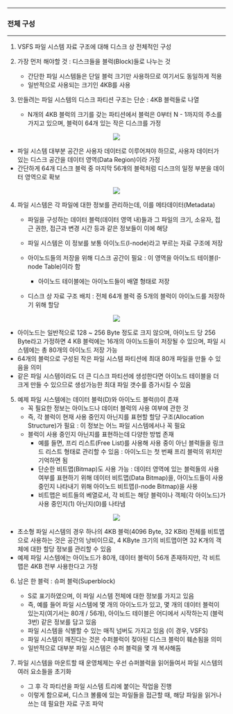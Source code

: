 -----
### 전체 구성
-----
1. VSFS 파일 시스템 자료 구조에 대해 디스크 상 전체적인 구성
2. 가장 먼저 해야할 것 : 디스크들을 블럭(Block)들로 나누는 것
   - 간단한 파일 시스템들은 단일 블럭 크기만 사용하므로 여기서도 동일하게 적용
   - 일반적으로 사용되는 크기인 4KB를 사용

3. 만들려는 파일 시스템의 디스크 파티션 구조는 단순 : 4KB 블럭들로 나열
   - N개의 4KB 블럭의 크기를 갖는 파티션에서 블럭은 0부터 N - 1까지의 주소를 가지고 있으며, 블럭이 64개 있는 작은 디스크를 가정
<div align="center">
<img src="https://github.com/user-attachments/assets/f5ab5643-30b7-40d7-bc67-c022f0e62de2">
</div>

  - 파일 시스템 대부분 공간은 사용자 데이터로 이루어져야 하므로, 사용자 데이터가 있는 디스크 공간을 데이터 영역(Data Region)이라 가정
  - 간단하게 64개 디스크 블럭 중 마지막 56개의 블럭처럼 디스크의 일정 부분을 데이터 영역으로 확보
<div align="center">
<img src="https://github.com/user-attachments/assets/621d7f99-4857-4063-822c-b5b840cf75a6">
</div>

4. 파일 시스템은 각 파일에 대한 정보를 관리하는데, 이를 메타데이터(Metadata)
   - 파일을 구성하는 데이터 블럭(데이터 영역 내)들과 그 파일의 크기, 소유자, 접근 권한, 접근과 변경 시간 등과 같은 정보들이 이에 해당
   - 파일 시스템은 이 정보를 보통 아이노드(I-node)라고 부르는 자료 구조에 저장
   - 아이노드들의 저장을 위해 디스크 공간이 필요 : 이 영역을 아이노드 테이블(I-node Table)이라 함
     + 아이노드 테이블에는 아이노드들이 배열 형태로 저장

   - 디스크 상 자료 구조 배치 : 전체 64개 블럭 중 5개의 블럭이 아이노드를 저장하기 위해 할당
<div align="center">
<img src="https://github.com/user-attachments/assets/0afbc758-eca5-42b5-a78f-6e3f8cca8729">
</div>

   - 아이노드는 일반적으로 128 ~ 256 Byte 정도로 크지 않으며, 아이노드 당 256 Byte라고 가정하면 4 KB 블럭에는 16개의 아이노드들이 저장될 수 있으며, 파일 시스템에는 총 80개의 아이노드 저장 가능
   - 64개의 블럭으로 구성된 작은 파일 시스템 파티션에 최대 80개 파일을 만들 수 있음을 의미
   - 같은 파일 시스템이라도 더 큰 디스크 파티션에 생성한다면 아이노드 테이블을 더 크게 만들 수 있으므로 생성가능한 최대 파일 갯수를 증가시킬 수 있음

5. 예제 파일 시스템에는 데이터 블럭(D)와 아이노드 블럭(I)이 존재
   - 꼭 필요한 정보는 아이노드나 데이터 블럭의 사용 여부에 관한 것
   - 즉, 각 블럭이 현재 사용 중인지 아닌지를 표현할 할당 구조(Allocation Structure)가 필요 : 이 정보는 어느 파일 시스템에서나 꼭 필요
   - 블럭이 사용 중인지 아닌지를 표현하는데 다양한 방법 존재
     + 예를 들면, 프리 리스트(Free List)를 사용해 사용 중이 아닌 블럭들을 링크드 리스트 형태로 관리할 수 있음 : 아이노드는 첫 번째 프리 블럭의 위치만 기억하면 됨
     + 단순한 비트맵(Bitmap)도 사용 가능 : 데이터 영역에 있는 블럭들의 사용 여부를 표현하기 위해 데이터 비트맵(Data Bitmap)을, 아이노드들이 사용 중인지 나타내기 위해 아이노드 비트맵(I-node Bitmap)을 사용
     + 비트맵은 비트들의 베열로서, 각 비트는 해당 블럭이나 객체(각 아이노드)가 사용 중인지(1) 아닌지(0)를 나타냄
<div align="center">
<img src="https://github.com/user-attachments/assets/cd04cae8-8838-4124-ae0c-a73377e0832c">
</div>

  - 초소형 파일 시스템의 경우 하나의 4KB 블럭(4096 Byte, 32 KBit) 전체를 비트맵으로 사용하는 것은 공간의 낭비이므로, 4 KByte 크기의 비트맵이면 32 K개의 객체에 대한 할당 정보를 관리할 수 있음
  - 예제 파일 시스템에는 아이노드가 80개, 데이터 블럭이 56개 존재하지만, 각 비트맵은 4KB 전부 사용한다고 가정

6. 남은 한 블럭 : 슈퍼 블럭(Superblock)
   - S로 표기하였으며, 이 파일 시스템 전체에 대한 정보를 가지고 있음
   - 즉, 예를 들어 파일 시스템에 몇 개의 아이노드가 있고, 몇 개의 데이터 블럭이 있는지(여기서는 80개 / 56개), 아이노드 테이블은 어디에서 시작하는지 (블럭 3번) 같은 정보를 담고 있음
   - 파일 시스템을 식별할 수 있는 매직 넘버도 가지고 있음 (이 경우, VSFS)
   - 파일 시스템이 깨진다는 것은 수퍼블럭이 젖아된 디스크 블럭이 훼손됨을 의미
   - 일반적으로 대부분 파일 시스템은 수퍼 블럭을 몇 개 복사해둠

7. 파일 시스템을 마운트할 때 운영체제는 우선 슈퍼블럭을 읽어들여서 파일 시스템의 여러 요소들을 초기화
   - 그 후 각 파티션을 파일 시스템 트리에 붙이는 작업을 진행
   - 이렇게 함으로써, 디스크 볼륨에 있는 파일들을 접근할 때, 해당 파일을 읽거나 쓰는 데 필요한 자료 구조 파악

